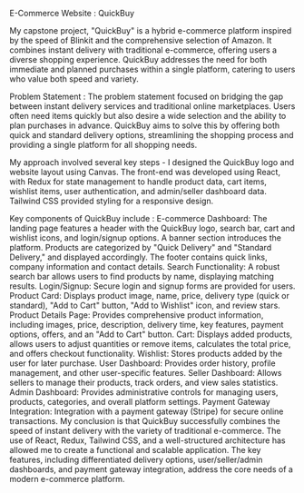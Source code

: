 E-Commerce Website : QuickBuy        

My capstone project, "QuickBuy" is a hybrid e-commerce platform inspired by the speed of Blinkit and the comprehensive selection of Amazon. It combines instant delivery with traditional e-commerce, offering users a diverse shopping experience. QuickBuy addresses the need for both immediate and planned purchases within a single platform, catering to users who value both speed and variety.

Problem Statement  : The problem statement focused on bridging the gap between instant delivery services and traditional online marketplaces. Users often need items quickly but also desire a wide selection and the ability to plan purchases in advance. QuickBuy aims to solve this by offering both quick and standard delivery options, streamlining the shopping process and providing a single platform for all shopping needs.

My approach involved several key steps -  I designed the QuickBuy logo and website layout using Canvas. The front-end was developed using React, with Redux for state management to handle product data, cart items, wishlist items, user authentication, and admin/seller dashboard data. Tailwind CSS provided styling for a responsive design. 

Key components of QuickBuy include : 
E-commerce Dashboard: The landing page features a header with the QuickBuy logo, search bar, cart and wishlist icons, and login/signup options. A banner section introduces the platform. Products are categorized by "Quick Delivery" and "Standard Delivery," and displayed accordingly. The footer contains quick links, company information and contact details.
Search Functionality: A robust search bar allows users to find products by name, displaying matching results.
Login/Signup: Secure login and signup forms are provided for users.
Product Card: Displays product image, name, price, delivery type (quick or standard), "Add to Cart" button, "Add to Wishlist" icon, and review stars.
Product Details Page: Provides comprehensive product information, including images, price, description, delivery time, key features, payment options, offers, and an "Add to Cart" button.
Cart: Displays added products, allows users to adjust quantities or remove items, calculates the total price, and offers checkout functionality.
Wishlist: Stores products added by the user for later purchase.
User Dashboard: Provides order history, profile management, and other user-specific features.
Seller Dashboard: Allows sellers to manage their products, track orders, and view sales statistics.
Admin Dashboard: Provides administrative controls for managing users, products, categories, and overall platform settings.
Payment Gateway Integration: Integration with a payment gateway (Stripe) for secure online transactions.
My conclusion is that QuickBuy successfully combines the speed of instant delivery with the variety of traditional e-commerce. The use of React, Redux, Tailwind CSS, and a well-structured architecture has allowed me to create a functional and scalable application. The key features, including differentiated delivery options, user/seller/admin dashboards, and payment gateway integration, address the core needs of a modern e-commerce platform. 
